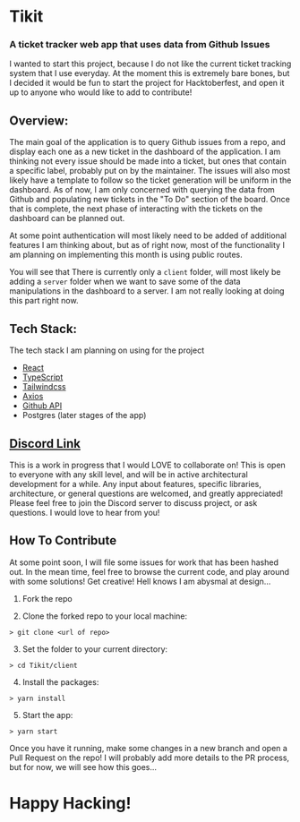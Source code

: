 # Tikit

### A ticket tracker web app that uses data from Github Issues

I wanted to start this project, because I do not like the current ticket tracking system that I use everyday. At the moment this is extremely bare bones, but I decided it would be fun to start the project for Hacktoberfest, and open it up to anyone who would like to add to contribute!

## Overview:

The main goal of the application is to query Github issues from a repo, and display each one as a new ticket in the dashboard of the application. I am thinking not every issue should be made into a ticket, but ones that contain a specific label, probably put on by the maintainer. The issues will also most likely have a template to follow so the ticket generation will be uniform in the dashboard. As of now, I am only concerned with querying the data from Github and populating new tickets in the "To Do" section of the board. Once that is complete, the next phase of interacting with the tickets on the dashboard can be planned out.

At some point authentication will most likely need to be added of additional features I am thinking about, but as of right now, most of the functionality I am planning on implementing this month is using public routes.

You will see that There is currently only a `client` folder, will most likely be adding a `server` folder when we want to save some of the data manipulations in the dashboard to a server. I am not really looking at doing this part right now.

## Tech Stack:

The tech stack I am planning on using for the project

-   [React](https://reactjs.org/docs/getting-started.html)
-   [TypeScript](https://www.typescriptlang.org/docs/handbook/intro.html)
-   [Tailwindcss](https://tailwindcss.com/)
-   [Axios](https://github.com/axios/axios)
-   [Github API](https://docs.github.com/en/free-pro-team@latest/rest)
-   Postgres (later stages of the app)

## [Discord Link](https://discord.gg/Yn88v7y)

This is a work in progress that I would LOVE to collaborate on! This is open to everyone with any skill level, and will be in active architectural development for a while. Any input about features, specific libraries, architecture, or general questions are welcomed, and greatly appreciated! Please feel free to join the Discord server to discuss project, or ask questions. I would love to hear from you!

## How To Contribute

At some point soon, I will file some issues for work that has been hashed out. In the mean time, feel free to browse the current code, and play around with some solutions! Get creative! Hell knows I am abysmal at design...

1. Fork the repo

2. Clone the forked repo to your local machine:

```code
> git clone <url of repo>
```

3. Set the folder to your current directory:

```code
> cd Tikit/client
```

4. Install the packages:

```code
> yarn install
```

5. Start the app:

```code
> yarn start
```

Once you have it running, make some changes in a new branch and open a Pull Request on the repo! I will probably add more details to the PR process, but for now, we will see how this goes...

# Happy Hacking!
